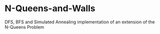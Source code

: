 # N-Queens-and-Walls
DFS, BFS and Simulated Annealing implementation of an extension of the N-Queens Problem
